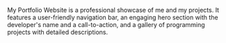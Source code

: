 My Portfolio Website is a professional showcase of me and my projects. It features a user-friendly navigation bar, an engaging hero section with the developer's name and a call-to-action, and a gallery of programming projects with detailed descriptions.